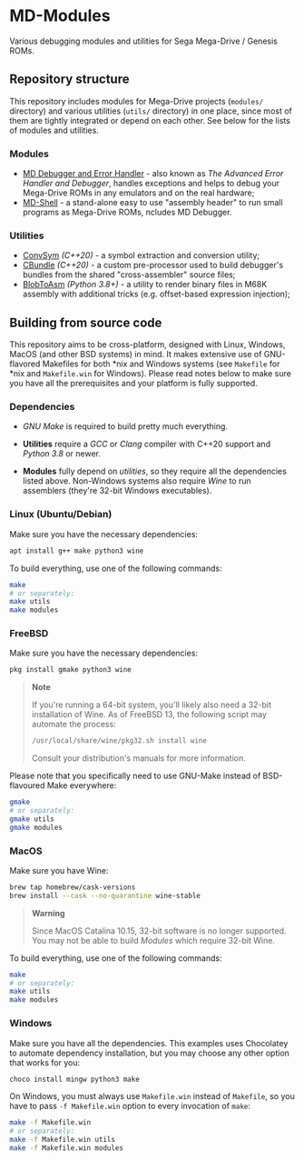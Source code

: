 # MD-Modules

Various debugging modules and utilities for Sega Mega-Drive / Genesis ROMs.

## Repository structure

This repository includes modules for Mega-Drive projects (`modules/` directory) and various utilities (`utils/` directory) in one place, since most of them are tightly integrated or depend on each other. See below for the lists of modules and utilities.

### Modules

* [MD Debugger and Error Handler](modules/errorhandler) - also known as _The Advanced Error Handler and Debugger_, handles exceptions and helps to debug your Mega-Drive ROMs in any emulators and on the real hardware;
* [MD-Shell](modules/mdshell) - a stand-alone easy to use "assembly header" to run small programs as Mega-Drive ROMs, ncludes MD Debugger.

### Utilities

* [ConvSym](utils/convsym) _(C++20)_ - a symbol extraction and conversion utility;
* [CBundle](utils/cbundle) _(C++20)_ - a custom pre-processor used to build debugger's bundles from the shared "cross-assembler" source files;
* [BlobToAsm](utils/blobtoasm) _(Python 3.8+)_ - a utility to render binary files in M68K assembly with additional tricks (e.g. offset-based expression injection);

## Building from source code

This repository aims to be cross-platform, designed with Linux, Windows, MacOS (and other BSD systems) in mind. It makes extensive use of GNU-flavored Makefiles for both \*nix and Windows systems (see `Makefile` for \*nix and `Makefile.win` for Windows). Please read notes below to make sure you have all the prerequisites and your platform is fully supported.

### Dependencies

- *GNU Make* is required to build pretty much everything.

- **Utilities** require a *GCC* or *Clang* compiler with C++20 support and *Python 3.8* or newer.

- **Modules** fully depend on *utilities*, so they require all the dependencies listed above. Non-Windows systems also require *Wine* to run assemblers (they're 32-bit Windows executables).

### Linux (Ubuntu/Debian)

Make sure you have the necessary dependencies:

```sh
apt install g++ make python3 wine
```

To build everything, use one of the following commands:

```sh
make
# or separately:
make utils
make modules
```

### FreeBSD

Make sure you have the necessary dependencies:

```sh
pkg install gmake python3 wine
```

> **Note**
>
> If you're running a 64-bit system, you'll likely also need a 32-bit installation of Wine. As of FreeBSD 13, the following script may automate the process:
>
> ```sh
> /usr/local/share/wine/pkg32.sh install wine
> ```
> 
> Consult your distribution's manuals for more information.

Please note that you specifically need to use GNU-Make instead of BSD-flavoured Make everywhere:

```sh
gmake
# or separately:
gmake utils
gmake modules
```

### MacOS

Make sure you have Wine:

```sh
brew tap homebrew/cask-versions
brew install --cask --no-quarantine wine-stable
```

> **Warning**
>
> Since MacOS Catalina 10.15, 32-bit software is no longer supported. You may not be able to build *Modules* which require 32-bit Wine.

To build everything, use one of the following commands:

```sh
make
# or separately:
make utils
make modules
```

### Windows

Make sure you have all the dependencies. This examples uses Chocolatey to automate dependency installation, but you may choose any other option that works for you:

```sh
choco install mingw python3 make
```

On Windows, you must always use `Makefile.win` instead of `Makefile`, so you have to pass `-f Makefile.win` option to every invocation of `make`:

```sh
make -f Makefile.win
# or separately:
make -f Makefile.win utils
make -f Makefile.win modules
```
